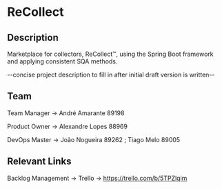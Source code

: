# ReCollect

## Description

Marketplace for collectors, ReCollect™️, using the Spring Boot framework and applying consistent SQA methods.

--concise project description to fill in after initial draft version is written--

## Team

Team Manager ->  André Amarante 89198

Product Owner -> Alexandre Lopes 88969

DevOps Master -> João Nogueira 89262 ; Tiago Melo 89005

## Relevant Links

Backlog Management -> Trello -> https://trello.com/b/5TPZlqim
